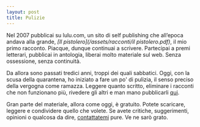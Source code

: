 ```yaml
---
layout: post
title: Pulizie
---
```

Nel 2007 pubblicai su lulu.com, un sito di self publishing che all’epoca andava alla grande, _[Il pistolero](/assets/racconti/il pistolero.pdf)_, il mio primo racconto. Piacque, dunque continuai a scrivere. Partecipai a premi letterari, pubblicai in antologia, liberai molto materiale sul web. Senza ossessione, senza continuità.

Da allora sono passati tredici anni, troppi dei quali sabbatici. Oggi, con la scusa della quarantena, ho iniziato a fare un po' di pulizia, il senso preciso della vergogna come ramazza. Leggere quanto scritto, eliminare i racconti che non funzionano più, rivedere gli altri e man mano pubblicarli [qui](/racconti).  

Gran parte del materiale, allora come oggi, è gratuito. Potete scaricare, leggere e condividere quello che volete. Se avete critiche, suggerimenti, opinioni o qualcosa da dire, [contattatemi](mailto:davidepicatto@gmail.com) pure. Ve ne sarò grato.
